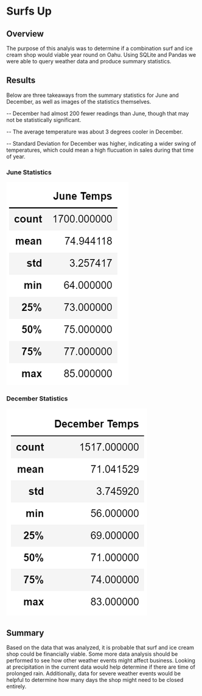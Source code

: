 # Surfs Up

## Overview
The purpose of this analyis was to determine if a combination surf and ice cream shop would viable year round on Oahu.  Using SQLite and Pandas we were able to query weather data and produce summary statistics.

## Results
Below are three takeaways from the summary statistics for June and December, as well as images of the statistics themselves.

-- December had almost 200 fewer readings than June, though that may not be statistically significant.

-- The average temperature was about 3 degrees cooler in December.  

-- Standard Deviation for December was higher, indicating a wider swing of temperatures, which could mean a high     flucuation in sales during that time of year. 

### June Statistics
![June Stats](https://github.com/cflavallee/surfs_up/blob/main/June%20Summary%20Stats.PNG)
### December Statistics
![Dec Stats](https://github.com/cflavallee/surfs_up/blob/main/Dec%20Summary%20Stats.PNG)

## Summary
Based on the data that was analyzed, it is probable that surf and ice cream shop could be financially viable.  Some more data analysis should be performed to see how other weather events might affect business.  Looking at precipitation in the current data would help determine if there are time of prolonged rain.  Additionally, data for severe weather events would be helpful to determine how many days the shop might need to be closed entirely. 
